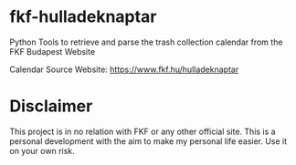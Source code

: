 # fkf-hulladeknaptar
Python Tools to retrieve and parse the trash collection calendar from the FKF Budapest Website

Calendar Source Website:
https://www.fkf.hu/hulladeknaptar

# Disclaimer
This project is in no relation with FKF or any other official site. This is a personal development with the aim to make my personal life easier. Use it on your own risk.
